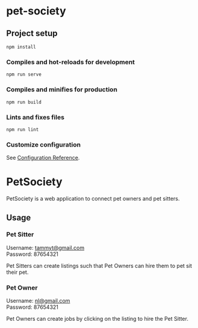 # pet-society

## Project setup
```
npm install
```

### Compiles and hot-reloads for development
```
npm run serve
```

### Compiles and minifies for production
```
npm run build
```

### Lints and fixes files
```
npm run lint
```

### Customize configuration
See [Configuration Reference](https://cli.vuejs.org/config/).


# PetSociety

PetSociety is a web application to connect pet owners and pet sitters.


## Usage

### Pet Sitter
Username: tammyt@gmail.com \
Password: 87654321

Pet Sitters can create listings such that Pet Owners can hire them to pet sit their pet.

### Pet Owner 
Username: nl@gmail.com \
Password: 87654321

Pet Owners can create jobs by clicking on the listing to hire the Pet Sitter.